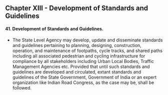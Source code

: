 
## Chapter XIII - Development of Standards and Guidelines


#### 41.	Development of Standards and Guidelines.
- The State Level Agency may develop, update and disseminate standards and guidelines pertaining to planning, designing, construction, operation, and maintenance of footpaths, cycle tracks, and shared paths including all associated pedestrian and cycling infrastructure for compliance by all stakeholders including Urban Local Bodies, Traffic Management Agencies etc.  Provided that until such standards and guidelines are developed and circulated, extant standards and guidelines of the State Government, Government of India or an expert organization like Indian Road Congress, as the case may be, shall be followed.
 
